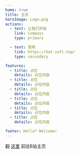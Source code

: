 ```yaml
---
home: true
title: 主页
heroImage: Logo.png
actions:
  - text: 让我们开始
    link: Compass
    type: primary

  - text: 官网
    link: https://hat-soft.top/
    type: secondary

features:
  - title: 占位
    details: 占位内容
  - title: 占位
    details: 占位内容
  - title: 占位
    details: 占位内容
  - title: 占位
    details: 占位内容
  - title: 占位
    details: 占位内容
  - title: 占位
    details: 占位内容

footer: Hello? Welcome!
---
```


戳 [这里][to-bili] 前往B站主页

[to-bili]: https://space.bilibili.com/36163336
